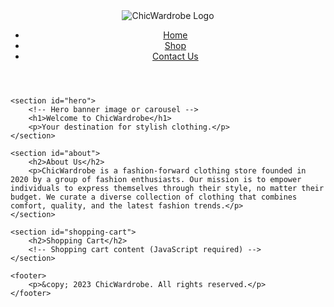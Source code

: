 <!DOCTYPE html>
<html>
<head>
    <meta charset="UTF-8">
    <title>ChicWardrobe</title>
    <link rel="stylesheet" type="text/css" href="style.css">
</head>
<body>
    <header>
        <div id="logo">
            <img src="logo.png" alt="ChicWardrobe Logo">
        </div>
        <nav>
            <ul>
                <li><a href="#">Home</a></li>
                <li><a href="#">Shop</a></li>
                <li><a href="#">Contact Us</a></li>
                <!-- Add more navigation links as needed -->
            </ul>
        </nav>
    </header>
    
    <section id="hero">
        <!-- Hero banner image or carousel -->
        <h1>Welcome to ChicWardrobe</h1>
        <p>Your destination for stylish clothing.</p>
    </section>
    
    <section id="about">
        <h2>About Us</h2>
        <p>ChicWardrobe is a fashion-forward clothing store founded in 2020 by a group of fashion enthusiasts. Our mission is to empower individuals to express themselves through their style, no matter their budget. We curate a diverse collection of clothing that combines comfort, quality, and the latest fashion trends.</p>
    </section>
    
    <section id="shopping-cart">
        <h2>Shopping Cart</h2>
        <!-- Shopping cart content (JavaScript required) -->
    </section>
    
    <footer>
        <p>&copy; 2023 ChicWardrobe. All rights reserved.</p>
    </footer>
</body>
</html>

